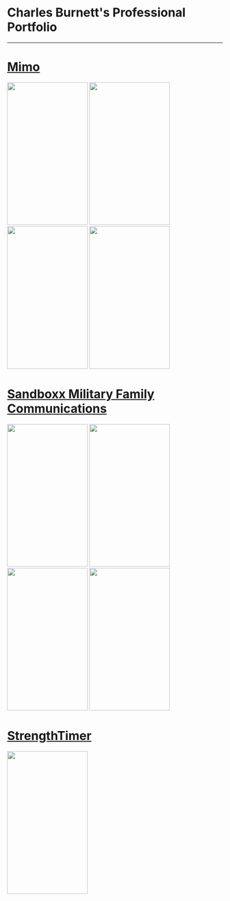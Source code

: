 # Charles Burnett's Professional Portfolio
------------------------------------------
# [Mimo](https://itunes.apple.com/us/app/mimo-learn-to-code-on-the-go/id1133960732?mt=8)

<img src="http://is4.mzstatic.com/image/thumb/Purple117/v4/9d/3b/fd/9d3bfdfb-b511-e3db-ad20-a1e50f767dae/source/392x696bb.jpg" height="333" width="188"></img> 
<img src="http://is4.mzstatic.com/image/thumb/Purple127/v4/d2/6b/fd/d26bfd69-9784-0ff8-3936-84db63ee7a60/source/392x696bb.jpg" height="333" width="188"></img>
<img src="http://is3.mzstatic.com/image/thumb/Purple127/v4/ed/99/41/ed99415c-27cf-c271-31db-96b8313b2238/source/392x696bb.jpg" height="333" width="188"></img>
<img src="http://is4.mzstatic.com/image/thumb/Purple117/v4/2f/40/38/2f4038be-6489-1d6c-297f-14f2a4147567/source/392x696bb.jpg" height="333" width="188"></img>  

# [Sandboxx Military Family Communications](https://itunes.apple.com/us/app/sandboxx-the-military-comms-app/id912636512?mt=8)

<img src="http://is1.mzstatic.com/image/thumb/Purple41/v4/b5/fc/aa/b5fcaa7d-c300-1f14-295d-335350d7510d/source/392x696bb.jpg" height="333" width="188"></img> 
<img src="http://is1.mzstatic.com/image/thumb/Purple62/v4/91/87/b5/9187b5b0-dc83-0a00-d79f-4ef0539c778d/source/392x696bb.jpg" height="333" width="188"></img>
<img src="http://is3.mzstatic.com/image/thumb/Purple22/v4/8e/2e/cd/8e2ecdd1-cb98-0b43-f659-fa42abd9c1ab/source/392x696bb.jpg" height="333" width="188"></img>
<img src="http://is1.mzstatic.com/image/thumb/Purple42/v4/d5/ab/18/d5ab18f3-b805-194a-1062-a813dcfd8318/source/392x696bb.jpg" height="333" width="188"></img>

# [StrengthTimer](https://itunes.apple.com/us/app/strength-timer/id1207703079?mt=8)
<img src="http://is4.mzstatic.com/image/thumb/Purple111/v4/3e/b7/83/3eb78347-8382-1859-cf7c-91f99aacba20/source/392x696bb.jpg" height="333" width="188"></img>

